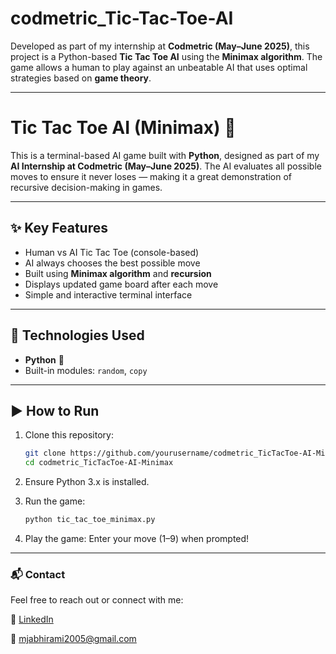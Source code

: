 # codmetric_Tic-Tac-Toe-AI

Developed as part of my internship at **Codmetric (May–June 2025)**, this project is a Python-based **Tic Tac Toe AI** using the **Minimax algorithm**. The game allows a human to play against an unbeatable AI that uses optimal strategies based on **game theory**.

---

# Tic Tac Toe AI (Minimax) 🧠

This is a terminal-based AI game built with **Python**, designed as part of my **AI Internship at Codmetric (May–June 2025)**. The AI evaluates all possible moves to ensure it never loses — making it a great demonstration of recursive decision-making in games.

---

## ✨ Key Features

- Human vs AI Tic Tac Toe (console-based)
- AI always chooses the best possible move
- Built using **Minimax algorithm** and **recursion**
- Displays updated game board after each move
- Simple and interactive terminal interface

---

## 🧰 Technologies Used

- **Python** 🐍
- Built-in modules: `random`, `copy`

---

## ▶️ How to Run

1. Clone this repository:

   ```bash
   git clone https://github.com/yourusername/codmetric_TicTacToe-AI-Minimax.git
   cd codmetric_TicTacToe-AI-Minimax
   
2. Ensure Python 3.x is installed.

3. Run the game:

   ```bash
   python tic_tac_toe_minimax.py

4. Play the game: Enter your move (1–9) when prompted!

---

### 📬 Contact

Feel free to reach out or connect with me:

🔗 [LinkedIn](https://www.linkedin.com/in/abhirami-mj)

📧 mjabhirami2005@gmail.com
